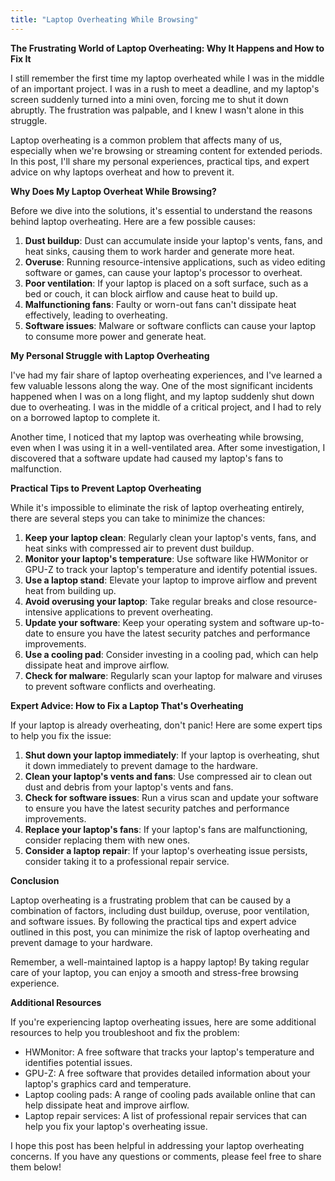 ```yaml
---
title: "Laptop Overheating While Browsing"
---
```


**The Frustrating World of Laptop Overheating: Why It Happens and How to Fix It**

I still remember the first time my laptop overheated while I was in the middle of an important project. I was in a rush to meet a deadline, and my laptop's screen suddenly turned into a mini oven, forcing me to shut it down abruptly. The frustration was palpable, and I knew I wasn't alone in this struggle.

Laptop overheating is a common problem that affects many of us, especially when we're browsing or streaming content for extended periods. In this post, I'll share my personal experiences, practical tips, and expert advice on why laptops overheat and how to prevent it.

**Why Does My Laptop Overheat While Browsing?**

Before we dive into the solutions, it's essential to understand the reasons behind laptop overheating. Here are a few possible causes:

1. **Dust buildup**: Dust can accumulate inside your laptop's vents, fans, and heat sinks, causing them to work harder and generate more heat.
2. **Overuse**: Running resource-intensive applications, such as video editing software or games, can cause your laptop's processor to overheat.
3. **Poor ventilation**: If your laptop is placed on a soft surface, such as a bed or couch, it can block airflow and cause heat to build up.
4. **Malfunctioning fans**: Faulty or worn-out fans can't dissipate heat effectively, leading to overheating.
5. **Software issues**: Malware or software conflicts can cause your laptop to consume more power and generate heat.

**My Personal Struggle with Laptop Overheating**

I've had my fair share of laptop overheating experiences, and I've learned a few valuable lessons along the way. One of the most significant incidents happened when I was on a long flight, and my laptop suddenly shut down due to overheating. I was in the middle of a critical project, and I had to rely on a borrowed laptop to complete it.

Another time, I noticed that my laptop was overheating while browsing, even when I was using it in a well-ventilated area. After some investigation, I discovered that a software update had caused my laptop's fans to malfunction.

**Practical Tips to Prevent Laptop Overheating**

While it's impossible to eliminate the risk of laptop overheating entirely, there are several steps you can take to minimize the chances:

1. **Keep your laptop clean**: Regularly clean your laptop's vents, fans, and heat sinks with compressed air to prevent dust buildup.
2. **Monitor your laptop's temperature**: Use software like HWMonitor or GPU-Z to track your laptop's temperature and identify potential issues.
3. **Use a laptop stand**: Elevate your laptop to improve airflow and prevent heat from building up.
4. **Avoid overusing your laptop**: Take regular breaks and close resource-intensive applications to prevent overheating.
5. **Update your software**: Keep your operating system and software up-to-date to ensure you have the latest security patches and performance improvements.
6. **Use a cooling pad**: Consider investing in a cooling pad, which can help dissipate heat and improve airflow.
7. **Check for malware**: Regularly scan your laptop for malware and viruses to prevent software conflicts and overheating.

**Expert Advice: How to Fix a Laptop That's Overheating**

If your laptop is already overheating, don't panic! Here are some expert tips to help you fix the issue:

1. **Shut down your laptop immediately**: If your laptop is overheating, shut it down immediately to prevent damage to the hardware.
2. **Clean your laptop's vents and fans**: Use compressed air to clean out dust and debris from your laptop's vents and fans.
3. **Check for software issues**: Run a virus scan and update your software to ensure you have the latest security patches and performance improvements.
4. **Replace your laptop's fans**: If your laptop's fans are malfunctioning, consider replacing them with new ones.
5. **Consider a laptop repair**: If your laptop's overheating issue persists, consider taking it to a professional repair service.

**Conclusion**

Laptop overheating is a frustrating problem that can be caused by a combination of factors, including dust buildup, overuse, poor ventilation, and software issues. By following the practical tips and expert advice outlined in this post, you can minimize the risk of laptop overheating and prevent damage to your hardware.

Remember, a well-maintained laptop is a happy laptop! By taking regular care of your laptop, you can enjoy a smooth and stress-free browsing experience.

**Additional Resources**

If you're experiencing laptop overheating issues, here are some additional resources to help you troubleshoot and fix the problem:

* HWMonitor: A free software that tracks your laptop's temperature and identifies potential issues.
* GPU-Z: A free software that provides detailed information about your laptop's graphics card and temperature.
* Laptop cooling pads: A range of cooling pads available online that can help dissipate heat and improve airflow.
* Laptop repair services: A list of professional repair services that can help you fix your laptop's overheating issue.

I hope this post has been helpful in addressing your laptop overheating concerns. If you have any questions or comments, please feel free to share them below!
